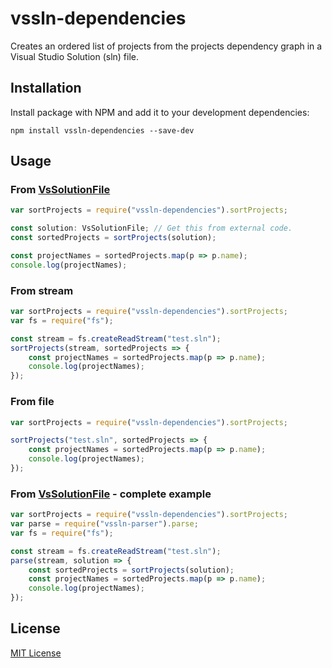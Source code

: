 # vssln-dependencies
Creates an ordered list of projects from the projects dependency graph in a Visual Studio Solution (sln) file.

## Installation
Install package with NPM and add it to your development dependencies:

`npm install vssln-dependencies --save-dev`

## Usage
### From [VsSolutionFile](https://github.com/mhusseini/vssln-parser/blob/master/src/solution-items/VsSolutionFile.ts)
```typescript
var sortProjects = require("vssln-dependencies").sortProjects;

const solution: VsSolutionFile; // Get this from external code.
const sortedProjects = sortProjects(solution);

const projectNames = sortedProjects.map(p => p.name);
console.log(projectNames);
```

### From stream
```typescript
var sortProjects = require("vssln-dependencies").sortProjects;
var fs = require("fs");

const stream = fs.createReadStream("test.sln");
sortProjects(stream, sortedProjects => {
    const projectNames = sortedProjects.map(p => p.name);
    console.log(projectNames);
});
```

### From file
```typescript
var sortProjects = require("vssln-dependencies").sortProjects;

sortProjects("test.sln", sortedProjects => {
    const projectNames = sortedProjects.map(p => p.name);
    console.log(projectNames);
});
```

### From [VsSolutionFile](https://github.com/mhusseini/vssln-parser/blob/master/src/solution-items/VsSolutionFile.ts) - complete example
```typescript
var sortProjects = require("vssln-dependencies").sortProjects;
var parse = require("vssln-parser").parse;
var fs = require("fs");

const stream = fs.createReadStream("test.sln");
parse(stream, solution => {
    const sortedProjects = sortProjects(solution);
    const projectNames = sortedProjects.map(p => p.name);
    console.log(projectNames);
});
```


## License
[MIT License](http://en.wikipedia.org/wiki/MIT_License)